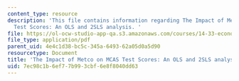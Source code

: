 ```yaml
---
content_type: resource
description: 'This file contains information regarding The Impact of Metco on MCAS
  Test Scores: An OLS and 2SLS analysis. '
file: https://ol-ocw-studio-app-qa.s3.amazonaws.com/courses/14-33-economics-research-and-communication-spring-2012/7ec98c1b6ef77b993cbf6e8f8040dd63_MIT14_33S12_Metco_variable.pdf
file_type: application/pdf
parent_uid: 4e4c1d38-bc5c-345a-6493-62a05d0a5d90
resourcetype: Document
title: 'The Impact of Metco on MCAS Test Scores: An OLS and 2SLS analysis'
uid: 7ec98c1b-6ef7-7b99-3cbf-6e8f8040dd63
---
```

